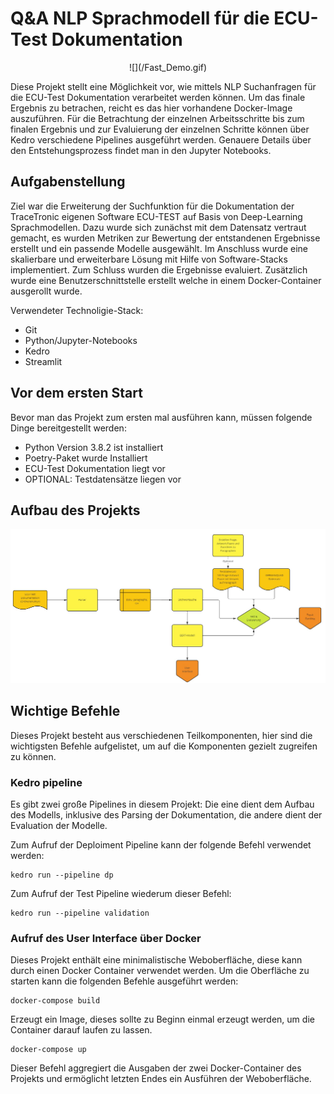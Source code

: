 # Q&A NLP Sprachmodell für die ECU-Test Dokumentation

<p align="center">
![](/Fast_Demo.gif)
</p>

Diese Projekt stellt eine Möglichkeit vor, wie mittels NLP Suchanfragen für die ECU-Test Dokumentation verarbeitet werden können. Um das finale Ergebnis zu betrachen,
reicht es das hier vorhandene Docker-Image auszuführen. Für die Betrachtung der einzelnen Arbeitsschritte bis zum finalen Ergebnis und zur Evaluierung der einzelnen Schritte
können über Kedro verschiedene Pipelines ausgeführt werden. Genauere Details über den Entstehungsprozess findet man in den Jupyter Notebooks.

## Aufgabenstellung
Ziel war die Erweiterung der Suchfunktion für die Dokumentation der TraceTronic eigenen Software ECU-TEST auf Basis von Deep-Learning Sprachmodellen.
Dazu wurde sich zunächst mit dem Datensatz vertraut gemacht, es wurden Metriken zur Bewertung der entstandenen Ergebnisse erstellt und ein passende Modelle ausgewählt.
Im Anschluss wurde eine skalierbare und erweiterbare Lösung mit Hilfe von Software-Stacks implementiert. Zum Schluss wurden die Ergebnisse evaluiert. Zusätzlich wurde 
eine Benutzerschnittstelle erstellt welche in einem Docker-Container ausgerollt wurde.

Verwendeter Technoligie-Stack:

- Git
- Python/Jupyter-Notebooks
- Kedro
- Streamlit

## Vor dem ersten Start
Bevor man das Projekt zum ersten mal ausführen kann, müssen folgende Dinge bereitgestellt werden:

- Python Version 3.8.2 ist installiert
- Poetry-Paket wurde Installiert 
- ECU-Test Dokumentation liegt vor
- OPTIONAL: Testdatensätze liegen vor

## Aufbau des Projekts

![Grobaufbau des Projekts](/Aufbau.jpg)

## Wichtige Befehle
Dieses Projekt besteht aus verschiedenen Teilkomponenten, hier sind die wichtigsten Befehle aufgelistet, um auf die Komponenten gezielt zugreifen zu können.

### Kedro pipeline
Es gibt zwei große Pipelines in diesem Projekt: Die eine dient dem Aufbau des Modells, inklusive des Parsing der Dokumentation, die andere dient der Evaluation der Modelle.

Zum Aufruf der Deploiment Pipeline kann der folgende Befehl verwendet werden:

```
kedro run --pipeline dp
```

Zum Aufruf der Test Pipeline wiederum dieser Befehl:

```
kedro run --pipeline validation
```

### Aufruf des User Interface über Docker
Dieses Projekt enthält eine minimalistische Weboberfläche, diese kann durch einen Docker Container verwendet werden. Um die Oberfläche zu starten kann die folgenden Befehle ausgeführt werden:

```
docker-compose build
```
Erzeugt ein Image, dieses sollte zu Beginn einmal erzeugt werden, um die Container darauf laufen zu lassen.

```
docker-compose up
```
Dieser Befehl aggregiert die Ausgaben der zwei Docker-Container des Projekts und ermöglicht letzten Endes ein Ausführen der Weboberfläche.

